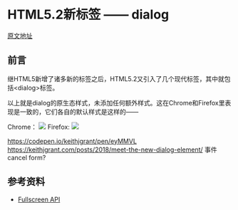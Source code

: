# HTML5.2新标签 —— dialog 

[原文地址](https://denzel.netlify.com/html/dialog_element.html)

## 前言
继HTML5新增了诸多新的标签之后，HTML5.2又引入了几个现代标签，其中就包括&lt;dialog&gt;标签。

<Dialog-Demo1/>

以上就是dialog的原生态样式，未添加任何额外样式。这在Chrome和Firefox里表现是一致的，它们各自的默认样式是这样的——

Chrome：
![](http://p8rbt50i2.bkt.clouddn.com/dialog002.png)
Firefox:
![](http://p8rbt50i2.bkt.clouddn.com/dialog001.png)

https://codepen.io/keithjgrant/pen/eyMMVL
https://keithjgrant.com/posts/2018/meet-the-new-dialog-element/
事件 cancel
form?

## 参考资料
- [Fullscreen API](https://developer.mozilla.org/en-US/docs/Web/API/Fullscreen_API)